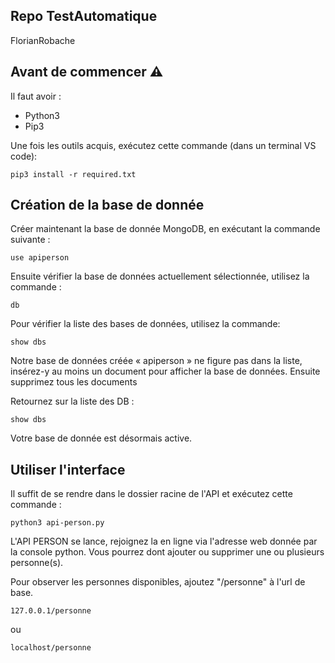 ## Repo TestAutomatique

FlorianRobache

## Avant de commencer ⚠

Il faut avoir :
- Python3
- Pip3

Une fois les outils acquis, exécutez cette commande (dans un terminal VS code):

```````````````````````````
pip3 install -r required.txt
```````````````````````````

## Création de la base de donnée

Créer maintenant la base de donnée MongoDB, en exécutant la commande suivante :
````````````
use apiperson
````````````

Ensuite vérifier la base de données actuellement sélectionnée, utilisez la commande :

```
db
```

Pour vérifier la liste des bases de données, utilisez la commande:

``````
show dbs
``````

Notre base de données créée « apiperson » ne figure pas dans la liste, insérez-y au moins un document pour afficher la base de données. Ensuite supprimez tous les documents

Retournez sur la liste des DB :

``````
show dbs
``````

Votre base de donnée est désormais active.

## Utiliser l'interface
Il suffit de se rendre dans le dossier racine de l'API et exécutez cette commande :
``````````````````
python3 api-person.py
``````````````````
L'API PERSON se lance, rejoignez la en ligne via l'adresse web donnée par la console python. Vous pourrez dont ajouter ou supprimer une ou plusieurs personne(s).

Pour observer les personnes disponibles, ajoutez "/personne" à l'url de base.
```````````````
127.0.0.1/personne
```````````````
ou
```````````````
localhost/personne
```````````````
